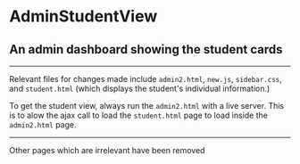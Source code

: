 # AdminStudentView

## An admin dashboard showing the student cards


----------------------------------

Relevant files for changes made include <code>admin2.html</code>, <code>new.js</code>, <code>sidebar.css</code>, and <code>student.html</code> (which displays the student's individual information.)

To get the student view, always run the <code>admin2.html</code> with a live server. This is to alow the ajax call to load the <code>student.html</code> page to load inside the <code>admin2.html</code> page.


--------------------


Other pages which are irrelevant have been removed 